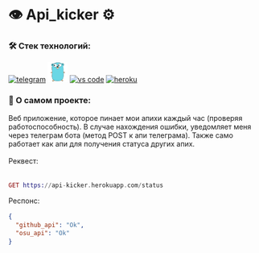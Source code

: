 # 👁️ Api_kicker ⚙️

<h3 align="left">🛠 Стек технологий:</h3>

<!-- Telegram -->
<a href="https://telegram.org/" target="_blank">
<img src="https://img.icons8.com/color/48/000000/telegram-app--v3.png" alt="telegram" width="40" height="40"/></a>
<!-- Golang -->
<a href="https://golang.org" target="_blank"> 
<img src="https://raw.githubusercontent.com/devicons/devicon/master/icons/go/go-original.svg" alt="go lang" width="40" height="40"/></a>
<!-- Visual Studio Code -->
<a href="https://code.visualstudio.com/" target="_blank">
<img src="https://img.icons8.com/fluent/48/000000/visual-studio-code-2019.png" alt="vs code" width="40" height="40"/></a>
<!-- Heroku -->
<a href="https://www.heroku.com/" target="_blank"><img src="https://img.icons8.com/color/48/000000/heroku.png" alt="heroku" width="40" height="40"/></a>

<h3 align="left">📄 О самом проекте:</h3>
Веб приложение, которое пинает мои апихи каждый час (проверяя работоспособность). В случае нахождения ошибки, уведомляет меня через телеграм бота (метод POST к апи телеграма). Также само работает как апи для получения статуса других апих.
<br/><br/>
Реквест:
<br/><br/>

``` Elixir
GET https://api-kicker.herokuapp.com/status
```


Респонс:

``` JSON
{
  "github_api": "Ok",
  "osu_api": "Ok"
}
```
